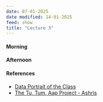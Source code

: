 ```yaml
---
date: 07-01-2025
date modified: 14-01-2025
feed: show
title: "Lecture 3"
---
```


#### Morning

#### Afternoon

#### References

- [Data Portrait of the Class](https://blog.gramener.com/data-portraits-personalized-data-sketches/)
- [The Tu, Tum, Aap Project - Ashris](https://medium.com/@iashris/the-tu-tum-aap-project-visualizing-a-socio-linguistic-network-da23f2c1d7c5)